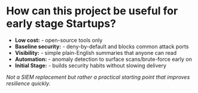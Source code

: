 
# How can this project be useful for early stage Startups?

- **Low cost:** - open-source tools only
- **Baseline security:** - deny-by-default and blocks common attack ports
- **Visibility:** - simple plain-English summaries that anyone can read
- **Automation:** - anomaly detection to surface scans/brute-force early on
- **Initial Stage:** - builds security habits without slowing delivery

*Not a SIEM replacement but rather a practical starting point that improves resilience quickly.*


